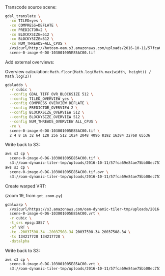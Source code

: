 Transcode source scene:

```bash
gdal_translate \
  -co TILED=yes \
  -co COMPRESS=DEFLATE \
  -co PREDICTOR=2 \
  -co BLOCKXSIZE=512 \
  -co BLOCKYSIZE=512 \
  -co NUM_THREADS=ALL_CPUS \
  /vsicurl/http://hotosm-oam.s3.amazonaws.com/uploads/2016-10-11/57fca69e84ae75bb00ec751f/scene/0/scene-0-image-0-DG-103001005E85AC00.tif \
  scene-0-image-0-DG-103001005E85AC00.tif
```

Add external overviews:

Overview calculation: `Math.floor(Math.log(Math.max(width, height)) / Math.log(2))`

```bash
gdaladdo \
  -r cubic \
  --config GDAL_TIFF_OVR_BLOCKSIZE 512 \
  --config TILED_OVERVIEW yes \
  --config COMPRESS_OVERVIEW DEFLATE \
  --config PREDICTOR_OVERVIEW 2 \
  --config BLOCKXSIZE_OVERVIEW 512 \
  --config BLOCKYSIZE_OVERVIEW 512 \
  --config NUM_THREADS_OVERVIEW ALL_CPUS \
  -ro \
  scene-0-image-0-DG-103001005E85AC00.tif \
  2 4 8 16 32 64 128 256 512 1024 2048 4096 8192 16384 32768 65536
```

Write back to S3:

```bash
aws s3 cp \
  scene-0-image-0-DG-103001005E85AC00.tif \
  s3://oam-dynamic-tiler-tmp/uploads/2016-10-11/57fca69e84ae75bb00ec751f/scene/0/
aws s3 cp \
  scene-0-image-0-DG-103001005E85AC00.tif.ovr \
  s3://oam-dynamic-tiler-tmp/uploads/2016-10-11/57fca69e84ae75bb00ec751f/scene/0/
```

Create warped VRT:

(zoom 19, from `get_zoom.py`)

```bash
gdalwarp \
  /vsicurl/https://s3.amazonaws.com/oam-dynamic-tiler-tmp/uploads/2016-10-11/57fca69e84ae75bb00ec751f/scene/0/scene-0-image-0-DG-103001005E85AC00.tif \
  scene-0-image-0-DG-103001005E85AC00.vrt \
  -r cubic \
  -t_srs epsg:3857 \
  -of VRT \
  -te -20037508.34 -20037508.34 20037508.34 20037508.34 \
  -ts 134217728 134217728 \
  -dstalpha
```

Write back to S3:

```bash
aws s3 cp \
  scene-0-image-0-DG-103001005E85AC00.vrt \
  s3://oam-dynamic-tiler-tmp/uploads/2016-10-11/57fca69e84ae75bb00ec751f/scene/0/
```
